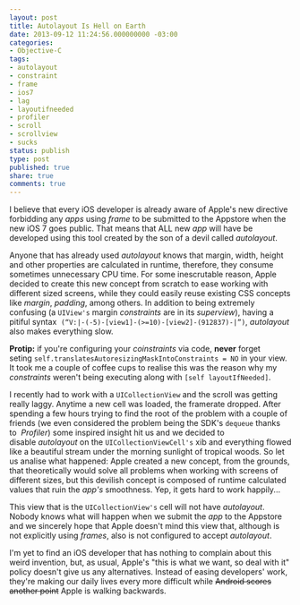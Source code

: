 ```yaml
---
layout: post
title: Autolayout Is Hell on Earth
date: 2013-09-12 11:24:56.000000000 -03:00
categories:
- Objective-C
tags:
- autolayout
- constraint
- frame
- ios7
- lag
- layoutifneeded
- profiler
- scroll
- scrollview
- sucks
status: publish
type: post
published: true
share: true
comments: true
---
```


I believe that every iOS developer is already aware of Apple's new directive
forbidding any *apps* using *frame* to be submitted to the Appstore when the new
iOS 7 goes public. That means that ALL new *app* will have be developed using
this tool created by the son of a devil called *autolayout*.

Anyone that has already used *autolayout* knows that margin, width, height and
other properties are calculated in runtime, therefore, they consume sometimes
unnecessary CPU time. For some inescrutable reason, Apple decided to create this
new concept from scratch to ease working with different sized screens, while
they could easily reuse existing CSS concepts like *margin*, *padding*, among
others. In addition to being extremely confusing (a `UIView's` margin
*constraints* are in its *superview*), having a pitiful syntax 
`(“V:|-(-5)-[view1]-(>=10)-[view2]-(912837)-|”)`, *autolayout* also makes
 everything slow.

**Protip:** if you're configuring your *coinstraints* via code, **never** forget
seting `self.translatesAutoresizingMaskIntoConstraints = NO` in your view. It
took me a couple of coffee cups to realise this was the reason why my 
*constraints* weren't being executing along with `[self layoutIfNeeded]`.

I recently had to work with a `UICollectionView` and the scroll was getting
really laggy. Anytime a new cell was loaded, the framerate dropped. After
spending a few hours trying to find the root of the problem with a couple of
friends (we even considered the problem being the SDK's `dequeue` thanks to 
*Profiler*) some inspired insight hit us and we decided to disable *autolayout*
on the `UICollectionViewCell's` xib and everything flowed like a beautiful
stream under the morning sunlight of tropical woods. So let us analise what
happened: Apple created a new concept, from the grounds, that theoretically
would solve all problems when working with screens of different sizes, but this
devilish concept is composed of runtime calculated values that ruin the *app's*
smoothness. Yep, it gets hard to work happily...

This view that is the `UICollectionView's` cell will not have *autolayout*.
Nobody knows what will happen when we submit the *app* to the Appstore and we
sincerely hope that Apple doesn't mind this view that, although is not
explicitly using *frames*, also is not configured to accept *autolayout*.

I'm yet to find an iOS developer that has nothing to complain about this weird
invention, but, as usual, Apple's "this is what we want, so deal with it" policy
doesn't give us any alternatives. Instead of easing developers' work, they're
making our daily lives every more difficult while <del>Android scores another
point</del> Apple is walking backwards.
